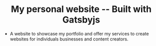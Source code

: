 <!-- <p align="center">
  <a href="https://next.gatsbyjs.org">
    <img alt="Gatsby" src="https://www.gatsbyjs.org/monogram.svg" width="60" />
  </a>
</p> -->
<h1 align="center">
  My personal website -- Built with Gatsbyjs
</h1>

* A website to showcase my portfolio and offer my services to create websites for individuals businesses and content creators.